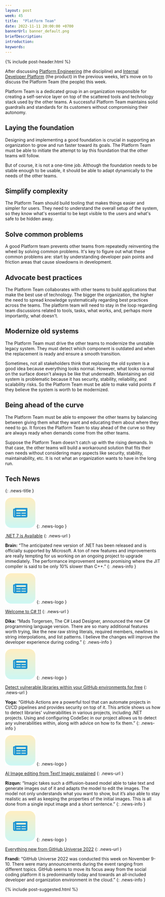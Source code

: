 ```yaml
---
layout: post
week: 45
title:  "Platform Team"
date: 2022-11-11 20:00:00 +0700
bannerUrl: banner_default.png
briefDescription: 
introduction:
keywords:
---
```


{% include post-header.html %}

After discussing [Platform Engineering](https://tech-updates.polyrific.com/2022/10/28/week43-2022.html) (the discipline) and [Internal Developer Platform](https://tech-updates.polyrific.com/2022/11/04/week44-2022.html) (the product) in the previous weeks, let's move on to discuss the Platform Team (the people) this week.

Platform Team is a dedicated group in an organization responsible for creating a self-service layer on top of the scattered tools and technology stack used by the other teams. A successful Platform Team maintains solid guardrails and standards for its customers without compromising their autonomy.

## Laying the foundation

Designing and implementing a good foundation is crucial in supporting an organization to grow and run faster toward its goals. The Platform Team must be able to initiate the attempt to lay this foundation that the other teams will follow.

But of course, it is not a one-time job. Although the foundation needs to be stable enough to be usable, it should be able to adapt dynamically to the needs of the other teams.

## Simplify complexity

The Platform Team should build tooling that makes things easier and simpler for users. They need to understand the overall setup of the system, so they know what's essential to be kept visible to the users and what's safe to be hidden away.

## Solve common problems

A good Platform team prevents other teams from repeatedly reinventing the wheel by solving common problems. It's key to figure out what these common problems are: start by understanding developer pain points and friction areas that cause slowdowns in development.

## Advocate best practices

The Platform Team collaborates with other teams to build applications that make the best use of technology. The bigger the organization, the higher the need to spread knowledge systematically regarding best practices across the teams. The platform team will need to stay in the loop regarding team discussions related to tools, tasks, what works, and, perhaps more importantly, what doesn't.

## Modernize old systems

The Platform Team must drive the other teams to modernize the unstable legacy system. They must detect which component is outdated and when the replacement is ready and ensure a smooth transition.

Sometimes, not all stakeholders think that replacing the old system is a good idea because everything looks normal. However, what looks normal on the surface doesn't always be like that underneath. Maintaining an old system is problematic because it has security, stability, reliability, and scalability risks. So the Platform Team must be able to make valid points if they believe the system is worth to be modernized.

## Being ahead of the curve

The Platform Team must be able to empower the other teams by balancing between giving them what they want and educating them about where they need to go. It forces the Platform Team to stay ahead of the curve so they are always ready when demands come from the other teams.

Suppose the Platform Team doesn't catch up with the rising demands. In that case, the other teams will build a workaround solution that fits their own needs without considering many aspects like security, stability, maintainability, etc. It is not what an organization wants to have in the long run.

## Tech News
{: .news-title }

![memo](/assets/images/tech-news.svg)
{: .news-logo }

[.NET 7 is Available](https://devblogs.microsoft.com/dotnet/announcing-dotnet-7/)
{: .news-url }

__Brain:__ “The anticipated new version of .NET has been released and is officially supported by Microsoft. A ton of new features and improvements are really tempting for us working on an ongoing project to upgrade immediately. The performance improvement seems promising where the JIT compiler is said to be only 10% slower than C++.”
{: .news-info }

![memo](/assets/images/tech-news.svg)
{: .news-logo }

[Welcome to C# 11](https://devblogs.microsoft.com/dotnet/welcome-to-csharp-11/)
{: .news-url }

__Dika:__ “Mads Torgersen, The C# Lead Designer, announced the new C# programming language version. There are so many additional features worth trying, like the new raw string literals, required members, newlines in string interpolations, and list patterns. I believe the changes will improve the developer experience during coding.”
{: .news-info }

![memo](/assets/images/tech-news.svg)
{: .news-logo }

[Detect vulnerable libraries within your GitHub environments for free](https://dev.to/codesec/detect-vulnerable-libraries-within-your-github-environments-for-free-2mg0)
{: .news-url }

__Yoga:__ “GitHub Actions are a powerful tool that can automate projects in CI/CD pipelines and provides security on top of it. This article shows us how to detect libraries' vulnerabilities in various projects, including .NET projects. Using and configuring CodeSec in our project allows us to detect any vulnerabilities within, along with advice on how to fix them.”
{: .news-info }

![memo](/assets/images/tech-news.svg)
{: .news-logo }

[AI Image editing from Text! Imagic explained](https://www.louisbouchard.ai/imagic/)
{: .news-url }

__Rizqun:__ “Imagic takes such a diffusion-based model able to take text and generate images out of it and adapts the model to edit the images. The model not only understands what you want to show, but it’s also able to stay realistic as well as keeping the properties of the initial images. This is all done from a single input image and a short sentence.”
{: .news-info }

![memo](/assets/images/tech-news.svg)
{: .news-logo }

[Everything new from GitHub Universe 2022](https://github.blog/2022-11-09-everything-new-from-github-universe-2022/)
{: .news-url }

__Frandi:__ “GitHub Universe 2022 was conducted this week on November 9-10. There were many announcements during the event ranging from different topics. GitHub seems to move its focus away from the social coding platform it is predominantly today and towards an all-included developer and organization environment in the cloud.”
{: .news-info }

{% include post-suggested.html %}